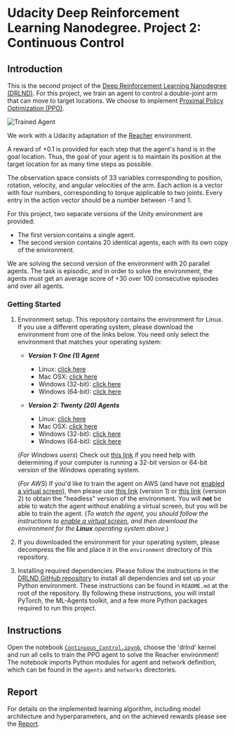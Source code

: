 [//]: # (Image References)

[image1]: https://user-images.githubusercontent.com/10624937/43851024-320ba930-9aff-11e8-8493-ee547c6af349.gif "Trained Agent"

# Udacity Deep Reinforcement Learning Nanodegree. Project 2: Continuous Control

## Introduction

This is the second project of the [Deep Reinforcement Learning Nanodegree (DRLND)](https://www.udacity.com/course/deep-reinforcement-learning-nanodegree--nd893). For this project, we train an agent to control a double-joint arm that can move to target locations. We choose to implement [Proximal Policy Optimization (PPO)](https://arxiv.org/pdf/1707.06347.pdf).

![Trained Agent][image1]

We work with a Udacity adaptation of the [Reacher](https://github.com/Unity-Technologies/ml-agents/blob/master/docs/Learning-Environment-Examples.md#reacher) environment.

A reward of +0.1 is provided for each step that the agent's hand is in the goal location. Thus, the goal of your agent is to maintain its position at the target location for as many time steps as possible.

The observation space consists of 33 variables corresponding to position, rotation, velocity, and angular velocities of the arm. Each action is a vector with four numbers, corresponding to torque applicable to two joints. Every entry in the action vector should be a number between -1 and 1.

For this project, two separate versions of the Unity environment are provided:
- The first version contains a single agent.
- The second version contains 20 identical agents, each with its own copy of the environment.  

We are solving the second version of the environment with 20 parallel agents. The task is episodic, and in order to solve the environment, the agents must get an average score of +30 over 100 consecutive episodes and over all agents.

### Getting Started

1. Environment setup. This repository contains the environment for Linux. If you use a different operating system, please download the environment from one of the links below.  You need only select the environment that matches your operating system:

    - **_Version 1: One (1) Agent_**
        - Linux: [click here](https://s3-us-west-1.amazonaws.com/udacity-drlnd/P2/Reacher/one_agent/Reacher_Linux.zip)
        - Mac OSX: [click here](https://s3-us-west-1.amazonaws.com/udacity-drlnd/P2/Reacher/one_agent/Reacher.app.zip)
        - Windows (32-bit): [click here](https://s3-us-west-1.amazonaws.com/udacity-drlnd/P2/Reacher/one_agent/Reacher_Windows_x86.zip)
        - Windows (64-bit): [click here](https://s3-us-west-1.amazonaws.com/udacity-drlnd/P2/Reacher/one_agent/Reacher_Windows_x86_64.zip)

    - **_Version 2: Twenty (20) Agents_**
        - Linux: [click here](https://s3-us-west-1.amazonaws.com/udacity-drlnd/P2/Reacher/Reacher_Linux.zip)
        - Mac OSX: [click here](https://s3-us-west-1.amazonaws.com/udacity-drlnd/P2/Reacher/Reacher.app.zip)
        - Windows (32-bit): [click here](https://s3-us-west-1.amazonaws.com/udacity-drlnd/P2/Reacher/Reacher_Windows_x86.zip)
        - Windows (64-bit): [click here](https://s3-us-west-1.amazonaws.com/udacity-drlnd/P2/Reacher/Reacher_Windows_x86_64.zip)
    
    (_For Windows users_) Check out [this link](https://support.microsoft.com/en-us/help/827218/how-to-determine-whether-a-computer-is-running-a-32-bit-version-or-64) if you need help with determining if your computer is running a 32-bit version or 64-bit version of the Windows operating system.

    (_For AWS_) If you'd like to train the agent on AWS (and have not [enabled a virtual screen](https://github.com/Unity-Technologies/ml-agents/blob/master/docs/Training-on-Amazon-Web-Service.md)), then please use [this link](https://s3-us-west-1.amazonaws.com/udacity-drlnd/P2/Reacher/one_agent/Reacher_Linux_NoVis.zip) (version 1) or [this link](https://s3-us-west-1.amazonaws.com/udacity-drlnd/P2/Reacher/Reacher_Linux_NoVis.zip) (version 2) to obtain the "headless" version of the environment.  You will **not** be able to watch the agent without enabling a virtual screen, but you will be able to train the agent.  (_To watch the agent, you should follow the instructions to [enable a virtual screen](https://github.com/Unity-Technologies/ml-agents/blob/master/docs/Training-on-Amazon-Web-Service.md), and then download the environment for the **Linux** operating system above._)

2. If you downloaded the environment for your operating system, please decompress the file and place it in the `environment` directory of this repository.

3. Installing required dependencies. Please follow the instructions in the [DRLND GitHub repository](https://github.com/udacity/deep-reinforcement-learning#dependencies) to install all dependencies and set up your Python environment. These instructions can be found in `README.md` at the root of the repository. By following these instructions, you will install PyTorch, the ML-Agents toolkit, and a few more Python packages required to run this project.

## Instructions

Open the notebook [`Continuous_Control.ipynb`](Continuous_Control.ipynb), choose the 'drlnd' kernel and run all cells to train the PPO agent to solve the Reacher environment!
The notebook imports Python modules for agent and network definition, which can be found in the `agents` and `networks` directories.

## Report
For details on the implemented learning algorithm, including model architecture and hyperparameters, and on the achieved rewards please see the [Report](Report.md).
